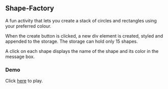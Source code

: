## Shape-Factory

A fun activity that lets you create a stack of circles and rectangles using your preferred colour.

When the create button is clicked, a new div element is created, styled and appended to the storage. The storage can hold only 15 shapes.

A click on each shape displays the name of the shape and its color in the message box.


### Demo

Click [here](https://thelma-dev.github.io/Shape-factory/) to play.
